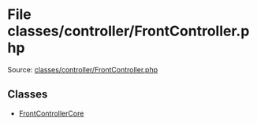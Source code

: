 File classes/controller/FrontController.php
=========

Source: [classes/controller/FrontController.php](https://github.com/PrestaShop/PrestaShop/blob/1.6.0.14/classes/controller/FrontController.php)


Classes
-------

* [FrontControllerCore](class.FrontControllerCore.md)

